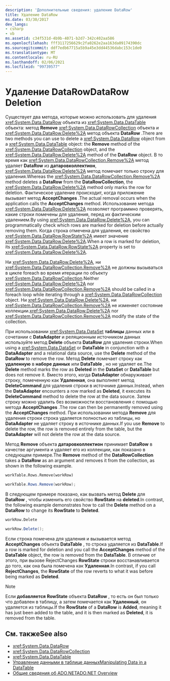 ```yaml
---
description: 'Дополнительные сведения: удаление DataRow'
title: Удаление DataRow
ms.date: 03/30/2017
dev_langs:
- csharp
- vb
ms.assetid: c34f531d-4b9b-4071-b2d7-342c402aa586
ms.openlocfilehash: fff3117256629c2fa0262e2aa163da09174390dc
ms.sourcegitcommit: ddf7edb67715a5b9a45e3dd44536dabc153c1de0
ms.translationtype: MT
ms.contentlocale: ru-RU
ms.lasthandoff: 02/06/2021
ms.locfileid: "99739577"
---
```

# <a name="datarow-deletion"></a><span data-ttu-id="949b2-103">Удаление DataRow</span><span class="sxs-lookup"><span data-stu-id="949b2-103">DataRow Deletion</span></span>

<span data-ttu-id="949b2-104">Существует два метода, которые можно использовать для удаления <xref:System.Data.DataRow> объекта из <xref:System.Data.DataTable> объекта: метод **Remove** <xref:System.Data.DataRowCollection> объекта и <xref:System.Data.DataRow.Delete%2A> метод объекта **DataRow** .</span><span class="sxs-lookup"><span data-stu-id="949b2-104">There are two methods you can use to delete a <xref:System.Data.DataRow> object from a <xref:System.Data.DataTable> object: the **Remove** method of the <xref:System.Data.DataRowCollection> object, and the <xref:System.Data.DataRow.Delete%2A> method of the **DataRow** object.</span></span> <span data-ttu-id="949b2-105">В то время как <xref:System.Data.DataRowCollection.Remove%2A> метод удаляет **DataRow** из **датаровколлектион**, <xref:System.Data.DataRow.Delete%2A> метод помечает только строку для удаления.</span><span class="sxs-lookup"><span data-stu-id="949b2-105">Whereas the <xref:System.Data.DataRowCollection.Remove%2A> method deletes a **DataRow** from the **DataRowCollection**, the <xref:System.Data.DataRow.Delete%2A> method only marks the row for deletion.</span></span> <span data-ttu-id="949b2-106">Фактическое удаление происходит, когда приложение вызывает метод **AcceptChanges** .</span><span class="sxs-lookup"><span data-stu-id="949b2-106">The actual removal occurs when the application calls the **AcceptChanges** method.</span></span> <span data-ttu-id="949b2-107">Использование метода <xref:System.Data.DataRow.Delete%2A> позволяет программно проверять, какие строки помечены для удаления, перед их фактическим удалением.</span><span class="sxs-lookup"><span data-stu-id="949b2-107">By using <xref:System.Data.DataRow.Delete%2A>, you can programmatically check which rows are marked for deletion before actually removing them.</span></span> <span data-ttu-id="949b2-108">Когда строка отмечена для удаления, ее свойство <xref:System.Data.DataRow.RowState%2A> имеет значение <xref:System.Data.DataRow.Delete%2A>.</span><span class="sxs-lookup"><span data-stu-id="949b2-108">When a row is marked for deletion, its <xref:System.Data.DataRow.RowState%2A> property is set to <xref:System.Data.DataRow.Delete%2A>.</span></span>  
  
 <span data-ttu-id="949b2-109">Ни <xref:System.Data.DataRow.Delete%2A>, ни <xref:System.Data.DataRowCollection.Remove%2A> не должны вызываться в цикле foreach во время итерации по объекту <xref:System.Data.DataRowCollection>.</span><span class="sxs-lookup"><span data-stu-id="949b2-109">Neither <xref:System.Data.DataRow.Delete%2A> nor <xref:System.Data.DataRowCollection.Remove%2A> should be called in a foreach loop while iterating through a <xref:System.Data.DataRowCollection> object.</span></span> <span data-ttu-id="949b2-110">Ни <xref:System.Data.DataRow.Delete%2A>, ни <xref:System.Data.DataRowCollection.Remove%2A> не изменяет состояние коллекции.</span><span class="sxs-lookup"><span data-stu-id="949b2-110"><xref:System.Data.DataRow.Delete%2A> nor <xref:System.Data.DataRowCollection.Remove%2A> modify the state of the collection.</span></span>  
  
 <span data-ttu-id="949b2-111">При использовании <xref:System.Data.DataSet> **таблицы** данных или в сочетании с **DataAdapter** и реляционным источником данных используйте метод **Delete** объекта **DataRow** для удаления строки.</span><span class="sxs-lookup"><span data-stu-id="949b2-111">When using a <xref:System.Data.DataSet> or **DataTable** in conjunction with a **DataAdapter** and a relational data source, use the **Delete** method of the **DataRow** to remove the row.</span></span> <span data-ttu-id="949b2-112">Метод **Delete** помечает строку как **удаленную** в **наборе данных** или **DataTable** , но не удаляет ее.</span><span class="sxs-lookup"><span data-stu-id="949b2-112">The **Delete** method marks the row as **Deleted** in the **DataSet** or **DataTable** but does not remove it.</span></span> <span data-ttu-id="949b2-113">Вместо этого, когда **DataAdapter** обнаруживает строку, помеченную как **Удаленная**, она выполняет метод **DeleteCommand** для удаления строки в источнике данных.</span><span class="sxs-lookup"><span data-stu-id="949b2-113">Instead, when the **DataAdapter** encounters a row marked as **Deleted**, it executes its **DeleteCommand** method to delete the row at the data source.</span></span> <span data-ttu-id="949b2-114">Затем строку можно удалить без возможности восстановления с помощью метода **AcceptChanges** .</span><span class="sxs-lookup"><span data-stu-id="949b2-114">The row can then be permanently removed using the **AcceptChanges** method.</span></span> <span data-ttu-id="949b2-115">При использовании метода **Remove** для удаления строки строка удаляется полностью из таблицы, но **DataAdapter** не удаляет строку в источнике данных.</span><span class="sxs-lookup"><span data-stu-id="949b2-115">If you use **Remove** to delete the row, the row is removed entirely from the table, but the **DataAdapter** will not delete the row at the data source.</span></span>  
  
 <span data-ttu-id="949b2-116">Метод **Remove** объекта **датаровколлектион** принимает **DataRow** в качестве аргумента и удаляет его из коллекции, как показано в следующем примере.</span><span class="sxs-lookup"><span data-stu-id="949b2-116">The **Remove** method of the **DataRowCollection** takes a **DataRow** as an argument and removes it from the collection, as shown in the following example.</span></span>  
  
```vb  
workTable.Rows.Remove(workRow)  
```  
  
```csharp  
workTable.Rows.Remove(workRow);  
```  
  
 <span data-ttu-id="949b2-117">В следующем примере показано, как вызвать метод **Delete** для **DataRow** , чтобы изменить его свойство **RowState** на **deleted**.</span><span class="sxs-lookup"><span data-stu-id="949b2-117">In contrast, the following example demonstrates how to call the **Delete** method on a **DataRow** to change its **RowState** to **Deleted**.</span></span>  
  
```vb  
workRow.Delete  
```  
  
```csharp  
workRow.Delete();  
```  
  
 <span data-ttu-id="949b2-118">Если строка помечена для удаления и вызывается метод **AcceptChanges** объекта **DataTable** , то строка удаляется из **DataTable**.</span><span class="sxs-lookup"><span data-stu-id="949b2-118">If a row is marked for deletion and you call the **AcceptChanges** method of the **DataTable** object, the row is removed from the **DataTable**.</span></span> <span data-ttu-id="949b2-119">В отличие от этого, при вызове RejectChanges **RowState** строки восстанавливается до того, как она была помечена как **Удаленная**.</span><span class="sxs-lookup"><span data-stu-id="949b2-119">In contrast, if you call **RejectChanges**, the **RowState** of the row reverts to what it was before being marked as **Deleted**.</span></span>  
  
> [!NOTE]
> <span data-ttu-id="949b2-120">Если **добавляется** **RowState** объекта **DataRow** , то есть он был только что добавлен в таблицу, а затем помечается как **Удаленный**, он удаляется из таблицы.</span><span class="sxs-lookup"><span data-stu-id="949b2-120">If the **RowState** of a **DataRow** is **Added**, meaning it has just been added to the table, and it is then marked as **Deleted**, it is removed from the table.</span></span>  
  
## <a name="see-also"></a><span data-ttu-id="949b2-121">См. также</span><span class="sxs-lookup"><span data-stu-id="949b2-121">See also</span></span>

- <xref:System.Data.DataRow>
- <xref:System.Data.DataRowCollection>
- <xref:System.Data.DataTable>
- [<span data-ttu-id="949b2-122">Управление данными в таблице данных</span><span class="sxs-lookup"><span data-stu-id="949b2-122">Manipulating Data in a DataTable</span></span>](manipulating-data-in-a-datatable.md)
- [<span data-ttu-id="949b2-123">Общие сведения об ADO.NET</span><span class="sxs-lookup"><span data-stu-id="949b2-123">ADO.NET Overview</span></span>](../ado-net-overview.md)
